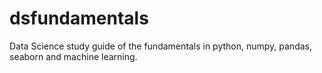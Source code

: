 # dsfundamentals
Data Science study guide of the fundamentals in python, numpy, pandas, seaborn and machine learning.
